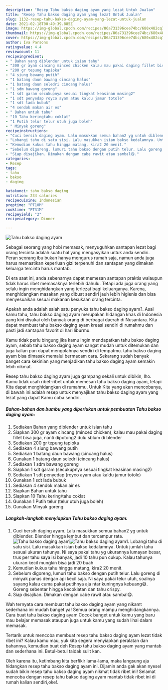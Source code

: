 ```yaml
---
description: "Resep Tahu bakso daging ayam yang lezat Untuk Jualan"
title: "Resep Tahu bakso daging ayam yang lezat Untuk Jualan"
slug: 1132-resep-tahu-bakso-daging-ayam-yang-lezat-untuk-jualan
date: 2021-02-18T00:49:39.885Z
image: https://img-global.cpcdn.com/recipes/86a731396cee74bc/680x482cq70/tahu-bakso-daging-ayam-foto-resep-utama.jpg
thumbnail: https://img-global.cpcdn.com/recipes/86a731396cee74bc/680x482cq70/tahu-bakso-daging-ayam-foto-resep-utama.jpg
cover: https://img-global.cpcdn.com/recipes/86a731396cee74bc/680x482cq70/tahu-bakso-daging-ayam-foto-resep-utama.jpg
author: Iva Parsons
ratingvalue: 4.4
reviewcount: 11
recipeingredient:
- " Bahan yang diblender untuk isian tahu"
- "300 gr ayam cincang minced chicken kalau mau pakai daging fillet bisa juga nanti dipotong2 dulu sblum di blender"
- "200 gr tepung tapioka"
- "4 siung bawang putih"
- "1 batang daun bawang cincang halus"
- "1 batang daun seledri cincang halus"
- "1 sdm bawang goreng"
- "1 sdt garam secukupnya sesuai tingkat keasinan masing2"
- "1 sdt penyedap royco ayam atau kaldu jamur totole"
- "1 sdt lada bubuk"
- "4 sendok makan air es"
- " Bahan untuk tahu"
- "10 Tahu keringtahu coklat"
- "1 Putih telur telur utuh juga boleh"
- " Minyak goreng"
recipeinstructions:
- "Cuci bersih daging ayam. Lalu masukkan semua bahan2 yg untuk diblender. Blender hingga lembut dan tercampur rata."
- "Lobangi tahu di satu sisi. Lalu masukkan isian bakso kedalamnya. Untuk jumlah tahu sesuai ukuran tahunya. Ni saya pakai tahu yg ukurannya lumayan besar, trus per tahu saya isi banyak, jadi 10 tahu pun cukup. Kalau tahunya ukuran kecil mungkin bisa jadi 20 buah"
- "Kemudian kukus tahu hingga matang, kira2 20 menit."
- "Sebelum digoreng, lumuri tahu bakso dengan putih telur. Lalu goreng di minyak panas dengan api kecil saja. Ni saya pakai telur utuh, soalnya sayang kalau cuma pakai putihnya aja ntar kuningnya kebuang😅. Goreng sebentar hingga kecoklatan dan tahu crispy."
- "Siap disajikan. Dimakan dengan cabe rawit atau sambal😋."
categories:
- Resep
tags:
- tahu
- bakso
- daging

katakunci: tahu bakso daging 
nutrition: 234 calories
recipecuisine: Indonesian
preptime: "PT10M"
cooktime: "PT31M"
recipeyield: "2"
recipecategory: Dinner

---
```



![Tahu bakso daging ayam](https://img-global.cpcdn.com/recipes/86a731396cee74bc/680x482cq70/tahu-bakso-daging-ayam-foto-resep-utama.jpg)

Sebagai seorang yang hobi memasak, menyuguhkan santapan lezat bagi orang tercinta adalah suatu hal yang mengasyikan untuk anda sendiri. Peran seorang ibu bukan hanya mengurus rumah saja, namun anda juga harus memastikan keperluan gizi terpenuhi dan santapan yang dimakan keluarga tercinta harus mantab.

Di era  saat ini, anda sebenarnya dapat memesan santapan praktis walaupun tidak harus ribet memasaknya terlebih dahulu. Tetapi ada juga orang yang selalu ingin menghidangkan yang terlezat bagi keluarganya. Karena, menghidangkan masakan yang dibuat sendiri jauh lebih higienis dan bisa menyesuaikan sesuai makanan kesukaan orang tercinta. 



Apakah anda adalah salah satu penyuka tahu bakso daging ayam?. Asal kamu tahu, tahu bakso daging ayam merupakan hidangan khas di Indonesia yang kini disukai oleh banyak orang di berbagai daerah di Nusantara. Kita dapat membuat tahu bakso daging ayam kreasi sendiri di rumahmu dan pasti jadi santapan favorit di hari liburmu.

Kamu tidak perlu bingung jika kamu ingin mendapatkan tahu bakso daging ayam, sebab tahu bakso daging ayam sangat mudah untuk ditemukan dan juga kalian pun dapat mengolahnya sendiri di tempatmu. tahu bakso daging ayam bisa dimasak memalui bermacam cara. Sekarang sudah banyak banget cara kekinian yang menjadikan tahu bakso daging ayam semakin lebih nikmat.

Resep tahu bakso daging ayam juga gampang sekali untuk dibikin, lho. Kamu tidak usah ribet-ribet untuk memesan tahu bakso daging ayam, tetapi Kita dapat menghidangkan di rumahmu. Untuk Kita yang akan mencobanya, di bawah ini adalah resep untuk menyajikan tahu bakso daging ayam yang lezat yang dapat Kamu coba sendiri.

<!--inarticleads1-->

##### Bahan-bahan dan bumbu yang diperlukan untuk pembuatan Tahu bakso daging ayam:

1. Sediakan  Bahan yang diblender untuk isian tahu
1. Siapkan 300 gr ayam cincang (minced chicken), kalau mau pakai daging fillet bisa juga, nanti dipotong2 dulu sblum di blender
1. Sediakan 200 gr tepung tapioka
1. Sediakan 4 siung bawang putih
1. Sediakan 1 batang daun bawang (cincang halus)
1. Gunakan 1 batang daun seledri (cincang halus)
1. Sediakan 1 sdm bawang goreng
1. Siapkan 1 sdt garam (secukupnya sesuai tingkat keasinan masing2)
1. Sediakan 1 sdt penyedap (royco ayam atau kaldu jamur totole)
1. Gunakan 1 sdt lada bubuk
1. Sediakan 4 sendok makan air es
1. Siapkan  Bahan untuk tahu
1. Siapkan 10 Tahu kering/tahu coklat
1. Gunakan 1 Putih telur (telur utuh juga boleh)
1. Gunakan  Minyak goreng




<!--inarticleads2-->

##### Langkah-langkah menyiapkan Tahu bakso daging ayam:

1. Cuci bersih daging ayam. Lalu masukkan semua bahan2 yg untuk diblender. Blender hingga lembut dan tercampur rata.
<img src="https://img-global.cpcdn.com/steps/02bb445932f83d2e/160x128cq70/tahu-bakso-daging-ayam-langkah-memasak-1-foto.jpg" alt="Tahu bakso daging ayam"><img src="https://img-global.cpcdn.com/steps/c91748aa8f1e3ba2/160x128cq70/tahu-bakso-daging-ayam-langkah-memasak-1-foto.jpg" alt="Tahu bakso daging ayam">1. Lobangi tahu di satu sisi. Lalu masukkan isian bakso kedalamnya. Untuk jumlah tahu sesuai ukuran tahunya. Ni saya pakai tahu yg ukurannya lumayan besar, trus per tahu saya isi banyak, jadi 10 tahu pun cukup. Kalau tahunya ukuran kecil mungkin bisa jadi 20 buah
1. Kemudian kukus tahu hingga matang, kira2 20 menit.
1. Sebelum digoreng, lumuri tahu bakso dengan putih telur. Lalu goreng di minyak panas dengan api kecil saja. Ni saya pakai telur utuh, soalnya sayang kalau cuma pakai putihnya aja ntar kuningnya kebuang😅. Goreng sebentar hingga kecoklatan dan tahu crispy.
1. Siap disajikan. Dimakan dengan cabe rawit atau sambal😋.




Wah ternyata cara membuat tahu bakso daging ayam yang nikamt sederhana ini mudah banget ya! Semua orang mampu menghidangkannya. Cara buat tahu bakso daging ayam Cocok banget untuk kamu yang baru mau belajar memasak ataupun juga untuk kamu yang sudah lihai dalam memasak.

Tertarik untuk mencoba membuat resep tahu bakso daging ayam lezat tidak ribet ini? Kalau kamu mau, yuk kita segera menyiapkan peralatan dan bahannya, kemudian buat deh Resep tahu bakso daging ayam yang mantab dan sederhana ini. Betul-betul taidak sulit kan. 

Oleh karena itu, ketimbang kita berfikir lama-lama, maka langsung aja hidangkan resep tahu bakso daging ayam ini. Dijamin anda gak akan nyesel sudah bikin resep tahu bakso daging ayam nikmat tidak ribet ini! Selamat mencoba dengan resep tahu bakso daging ayam mantab tidak ribet ini di rumah kalian sendiri,oke!.


